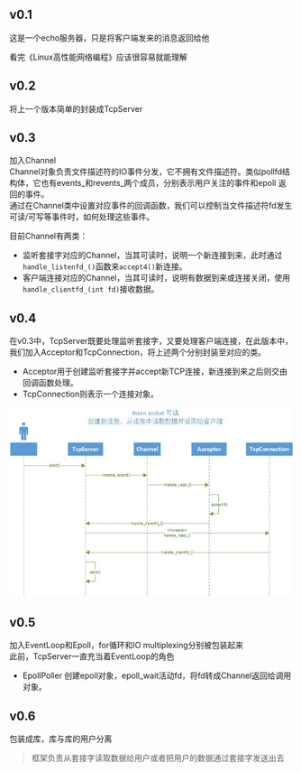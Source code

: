 ## v0.1

这是一个echo服务器，只是将客户端发来的消息返回给他  

看完《Linux高性能网络编程》应该很容易就能理解

## v0.2
将上一个版本简单的封装成TcpServer

## v0.3
加入Channel  
Channel对象负责文件描述符的IO事件分发，它不拥有文件描述符。类似pollfd结构体，它也有events_和revents_两个成员，分别表示用户关注的事件和epoll 返回的事件。  
通过在Channel类中设置对应事件的回调函数，我们可以控制当文件描述符fd发生可读/可写等事件时，如何处理这些事件。  

目前Channel有两类：
* 监听套接字对应的Channel，当其可读时，说明一个新连接到来，此时通过`handle_listenfd_()`函数来`accept4()`新连接。
* 客户端连接对应的Channel，当其可读时，说明有数据到来或连接关闭，使用`handle_clientfd_(int fd)`接收数据。

## v0.4
在v0.3中，TcpServer既要处理监听套接字，又要处理客户端连接，在此版本中，我们加入Acceptor和TcpConnection，将上述两个分别封装至对应的类。  
* Acceptor用于创建监听套接字并accept新TCP连接，新连接到来之后则交由回调函数处理。
* TcpConnection则表示一个连接对象。

![](./picture/listen%E5%8F%AF%E8%AF%BB.jpg)

## v0.5
加入EventLoop和Epoll，for循环和IO multiplexing分别被包装起来  
此前，TcpServer一直充当着EventLoop的角色
* EpollPoller 创建epoll对象，epoll_wait活动fd，将fd转成Channel返回给调用对象。

## v0.6
包装成库，库与库的用户分离

> 框架负责从套接字读取数据给用户或者把用户的数据通过套接字发送出去